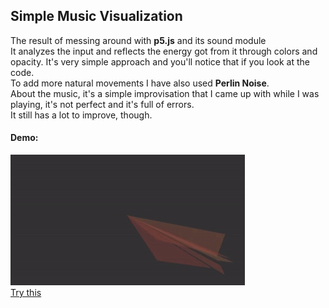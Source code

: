 ## Simple Music Visualization

The result of messing around with **p5.js** and its sound module  
It analyzes the input and reflects the energy got from it through colors and opacity. It's very simple approach and you'll notice that if you look at the code.  
To add more natural movements I have also used **Perlin Noise**.  
About the music, it's a simple improvisation that I came up with while I was playing, it's not perfect and it's full of errors.  
It still has a lot to improve, though.

#### Demo:  
![Simple Music Visualization Demo](images/demo.gif)  
[Try this](https://sunteago.github.io/simple-music-visualization/)
